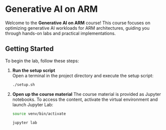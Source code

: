 # Generative AI on ARM

Welcome to the **Generative AI on ARM** course! This course focuses on optimizing generative AI workloads for ARM architectures, guiding you through hands-on labs and practical implementations.

## Getting Started

To begin the lab, follow these steps:

1. **Run the setup script**  
   Open a terminal in the project directory and execute the setup script:  
   ```bash
   ./setup.sh
   ```

2. **Open up the course material**
   The course material is provided as Jupyter notebooks. To access the content, activate the virtual        environment and launch Jupyter Lab:
   ```bash
   source venv/bin/activate

   jupyter lab 
   ```
